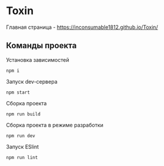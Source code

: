 # Toxin

Главная страница - https://inconsumable1812.github.io/Toxin/

## Команды проекта

Установка зависимостей

`npm i`

Запуск dev-сервера

`npm start`

Сборка проекта

`npm run build`

Сборка проекта в режиме разработки

`npm run dev`

Запуск ESlint

`npm run lint`
